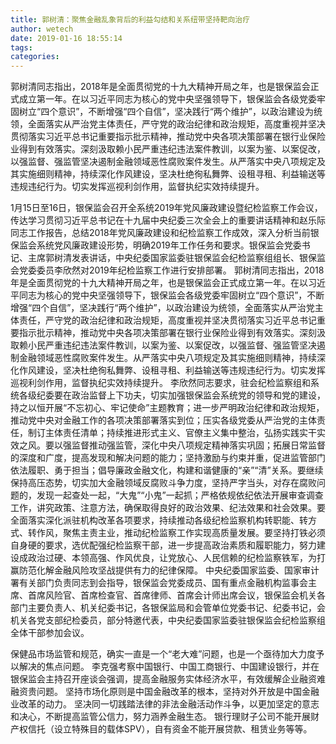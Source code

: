 ```yaml
---
title: 郭树清：聚焦金融乱象背后的利益勾结和关系纽带坚持靶向治疗
author: wetech
date: 2019-01-16 18:55:14
tags: 
categories: 
---
```

郭树清同志指出，2018年是全面贯彻党的十九大精神开局之年，也是银保监会正式成立第一年。在以习近平同志为核心的党中央坚强领导下，银保监会各级党委牢固树立“四个意识”，不断增强“四个自信”，坚决践行“两个维护”，以政治建设为统领，全面落实从严治党主体责任，严守党的政治纪律和政治规矩，高度重视并坚决贯彻落实习近平总书记重要指示批示精神，推动党中央各项决策部署在银行业保险业得到有效落实。深刻汲取赖小民严重违纪违法案件教训，以案为鉴、以案促改，以强监督、强监管坚决遏制金融领域恶性腐败案件发生。从严落实中央八项规定及其实施细则精神，持续深化作风建设，坚决杜绝徇私舞弊、设租寻租、利益输送等违规违纪行为。切实发挥巡视利剑作用，监督执纪实效持续提升。
<!-- more -->
1月15日至16日，银保监会召开全系统2019年党风廉政建设暨纪检监察工作会议，传达学习贯彻习近平总书记在十九届中央纪委三次全会上的重要讲话精神和赵乐际同志工作报告，总结2018年党风廉政建设和纪检监察工作成效，深入分析当前银保监会系统党风廉政建设形势，明确2019年工作任务和要求。银保监会党委书记、主席郭树清发表讲话，中央纪委国家监委驻银保监会纪检监察组组长、银保监会党委委员李欣然对2019年纪检监察工作进行安排部署。
郭树清同志指出，2018年是全面贯彻党的十九大精神开局之年，也是银保监会正式成立第一年。在以习近平同志为核心的党中央坚强领导下，银保监会各级党委牢固树立“四个意识”，不断增强“四个自信”，坚决践行“两个维护”，以政治建设为统领，全面落实从严治党主体责任，严守党的政治纪律和政治规矩，高度重视并坚决贯彻落实习近平总书记重要指示批示精神，推动党中央各项决策部署在银行业保险业得到有效落实。深刻汲取赖小民严重违纪违法案件教训，以案为鉴、以案促改，以强监督、强监管坚决遏制金融领域恶性腐败案件发生。从严落实中央八项规定及其实施细则精神，持续深化作风建设，坚决杜绝徇私舞弊、设租寻租、利益输送等违规违纪行为。切实发挥巡视利剑作用，监督执纪实效持续提升。
李欣然同志要求，驻会纪检监察组和系统各级纪委要在政治监督上下功夫，切实加强银保监会系统党的领导和党的建设，持之以恒开展“不忘初心、牢记使命”主题教育；进一步严明政治纪律和政治规矩，推动党中央对金融工作的各项决策部署落实到位；压实各级党委从严治党的主体责任，制订主体责任清单；持续推进形式主义、官僚主义集中整治，弘扬实践实干实效之风。要以强监督推动强监管，深化中央八项规定精神落实巩固；拓展日常监督的深度和广度，提高发现和解决问题的能力；坚持激励与约束并重，促进监管部门依法履职、勇于担当；倡导廉政金融文化，构建和谐健康的“亲”“清”关系。要继续保持高压态势，切实加大金融领域反腐败斗争力度，坚持严字当头，对存在腐败问题的，发现一起查处一起，“大鬼”“小鬼”一起抓；严格依规依纪依法开展审查调查工作，讲究政策、注意方法，确保取得良好的政治效果、纪法效果和社会效果。要全面落实深化派驻机构改革各项要求，持续推动各级纪检监察机构转职能、转方式、转作风，聚焦主责主业，推动纪检监察工作实现高质量发展。要坚持打铁必须自身硬的要求，选优配强纪检监察干部，进一步提高政治素质和履职能力，努力建设成政治过硬、本领高强、作风优良，让党放心、人民信赖的纪检监察铁军，为打赢防范化解金融风险攻坚战提供有力的纪律保障。
中央纪委国家监委、国家审计署有关部门负责同志到会指导，银保监会党委成员、国有重点金融机构监事会主席、首席风险官、首席检查官、首席律师、首席会计师出席会议，银保监会机关各部门主要负责人、机关纪委书记，各银保监局和会管单位党委书记、纪委书记，会机关各党支部纪检委员，部分特邀代表，中央纪委国家监委驻银保监会纪检监察组全体干部参加会议。
 
 
保健品市场监管和规范，确实一直是一个“老大难”问题，也是一个亟待加大力度予以解决的焦点问题。
李克强考察中国银行、中国工商银行、中国建设银行，并在银保监会主持召开座谈会强调，提高金融服务实体经济水平，有效缓解企业融资难融资贵问题。
坚持市场化原则是中国金融改革的根本，坚持对外开放是中国金融业改革的动力。
坚决同一切践踏法律的非法金融活动作斗争，以更加坚定的意志和决心，不断提高监管公信力，努力涵养金融生态。
银行理财子公司不能开展财产权信托（设立特殊目的载体SPV），自有资金不能开展贷款、租赁业务等等。

